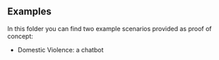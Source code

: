 ## Examples

In this folder you can find two example scenarios provided as proof of concept:

- Domestic Violence: a chatbot 
